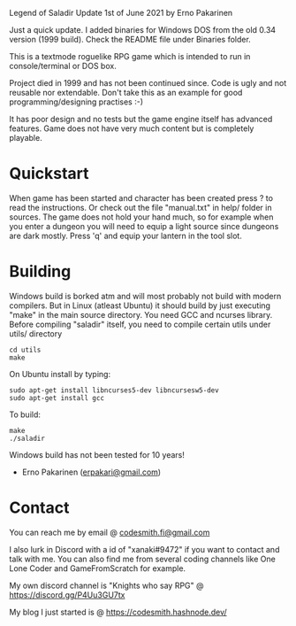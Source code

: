 Legend of Saladir
Update 1st of June 2021 by Erno Pakarinen

Just a quick update. I added binaries for Windows DOS from the old 0.34 version (1999 build). Check the README file under Binaries folder. 

This is a textmode roguelike RPG game which is intended to run in console/terminal or DOS box.

Project died in 1999 and has not been continued since. Code is ugly and not reusable nor extendable. Don't take this as an example for good programming/designing practises :-)

It has poor design and no tests but the game engine itself has advanced features. Game does not have very much content but is completely playable.

Quickstart
==========

When game has been started and character has been created press ? to read the instructions. Or check out the file "manual.txt" in help/ folder in sources. The game does not hold your hand much, so for example when you enter a dungeon you will need to equip a light source since dungeons are dark mostly. Press 'q' and equip your lantern in the tool slot. 


Building
========

Windows build is borked atm and will most probably not build with modern compilers. But in Linux (atleast Ubuntu) it should build by just executing "make" in the main source directory. You need GCC and ncurses library. Before compiling "saladir" itself, you need to compile certain utils under utils/ directory

	cd utils
	make

On Ubuntu install by typing:

	sudo apt-get install libncurses5-dev libncursesw5-dev
	sudo apt-get install gcc

To build:

	make
	./saladir

Windows build has not been tested for 10 years!

- Erno Pakarinen (erpakari@gmail.com)

Contact
=======

You can reach me by email @ codesmith.fi@gmail.com

I also lurk in Discord with a id of "xanaki#9472" if you want to contact and talk with me. You can also find me from several coding channels like One Lone Coder and GameFromScratch for example.

My own discord channel is "Knights who say RPG" @ https://discord.gg/P4Uu3GU7tx

My blog I just started is @ https://codesmith.hashnode.dev/

